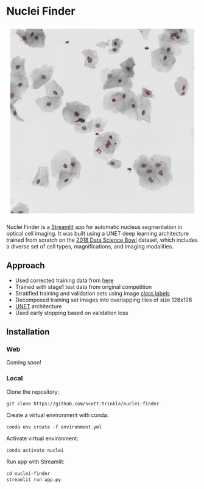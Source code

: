 # Nuclei Finder

![](sample_imgs/img_5_result.png)

Nuclei Finder is a [Streamlit](https://streamlit.io) app for automatic nucleus
segmentation in optical cell imaging. It was built using a UNET deep learning
architecture trained from scratch on the [2018 Data Science
Bowl](https://www.kaggle.com/c/data-science-bowl-2018/overview) dataset, which
includes a diverse set of cell types, magnifications, and imaging modalities.

## Approach
- Used corrected training data from [here](https://github.com/lopuhin/kaggle-dsbowl-2018-dataset-fixes)
- Trained with stage1 test data from original competition
- Stratified training and validation sets using image [class
  labels](https://www.kaggle.com/c/data-science-bowl-2018/discussion/48130)
- Decomposed training set images into overlapping tiles of size 128x128
- [UNET](https://en.wikipedia.org/wiki/U-Net) architecture
- Used early stopping based on validation loss

## Installation

### Web

Coming soon! 

### Local

Clone the repository: 

```
git clone https://github.com/scott-trinkle/nuclei-finder
```

Create a virtual environment with conda:

```
conda env create -f environment.yml
```

Activate virtual environment:

```
conda activate nuclei
```

Run app with Streamlit:

```
cd nuclei-finder
streamlit run app.py
```
